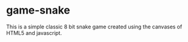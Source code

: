 # game-snake
This is a simple classic 8 bit snake game created using the canvases of HTML5 and javascript.


